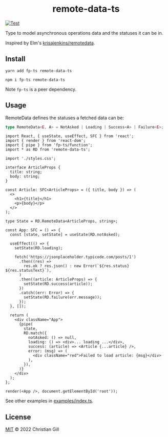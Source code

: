 <h1 align="center">remote-data-ts</h1>

[![Test](https://github.com/gillchristian/remote-data-ts/actions/workflows/build.yml/badge.svg?branch=master)](https://github.com/gillchristian/remote-data-ts/actions/workflows/build.yml)

Type to model asynchronous operations data and the statuses it can be in.

Inspired by Elm's
[krisajenkins/remotedata](https://package.elm-lang.org/packages/krisajenkins/remotedata/latest/RemoteData).

## Install

```
yarn add fp-ts remote-data-ts

npm i fp-ts remote-data-ts
```

Note `fp-ts` is a peer dependency.

## Usage

RemoteData defines the statuses a fetched data can be:

```ts
type RemoteData<E, A> = NotAsked | Loading | Success<A> | Failure<E>;
```

```tsx
import React, { useState, useEffect, SFC } from 'react';
import { render } from 'react-dom';
import { pipe } from 'fp-ts/function';
import * as RD from 'remote-data-ts';

import './styles.css';

interface ArticleProps {
  title: string;
  body: string;
}

const Article: SFC<ArticleProps> = ({ title, body }) => (
  <>
    <h1>{title}</h1>
    <p>{body}</p>
  </>
);

type State = RD.RemoteData<ArticleProps, string>;

const App: SFC = () => {
  const [state, setState] = useState(RD.notAsked);

  useEffect(() => {
    setState(RD.loading);

    fetch('https://jsonplaceholder.typicode.com/posts/1')
      .then((res) =>
        res.ok ? res.json() : new Error(`${res.status} ${res.statusText}`),
      )
      .then((article: ArticleProps) => {
        setState(RD.success(article));
      })
      .catch((err: Error) => {
        setState(RD.failure(err.message));
      });
  }, []);

  return (
    <div className="App">
      {pipe(
        state,
        RD.match({
          notAsked: () => null,
          loading: () => <div>... loading ...</div>,
          success: (article) => <Article {...article} />,
          error: (msg) => (
            <div className="red">Failed to load article: {msg}</div>
          ),
        }),
      )}
    </div>
  );
};

render(<App />, document.getElementById('root'));
```

See other examples in [examples/index.ts](/examples/index.ts).

## License

[MIT](https://github.com/gillchristian/remote-data-ts/blob/master/LICENSE) ©
2022 Christian Gill
